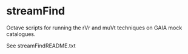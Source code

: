 # streamFind
Octave scripts for running the rVr and muVt techniques on GAIA mock catalogues.

See streamFindREADME.txt
